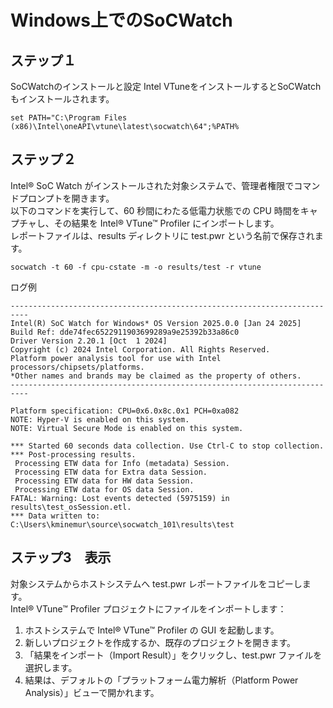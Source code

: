 # Windows上でのSoCWatch 
## ステップ１
SoCWatchのインストールと設定
Intel VTuneをインストールするとSoCWatchもインストールされます。
```
set PATH="C:\Program Files (x86)\Intel\oneAPI\vtune\latest\socwatch\64";%PATH%
```

## ステップ２
Intel® SoC Watch がインストールされた対象システムで、管理者権限でコマンドプロンプトを開きます。  
以下のコマンドを実行して、60 秒間にわたる低電力状態での CPU 時間をキャプチャし、その結果を Intel® VTune™ Profiler にインポートします。  
レポートファイルは、results ディレクトリに test.pwr という名前で保存されます。
```
socwatch -t 60 -f cpu-cstate -m -o results/test -r vtune
```


ログ例
```
--------------------------------------------------------------------------
Intel(R) SoC Watch for Windows* OS Version 2025.0.0 [Jan 24 2025]
Build Ref: dde74fec6522911903699289a9e25392b33a86c0
Driver Version 2.20.1 [Oct  1 2024]
Copyright (c) 2024 Intel Corporation. All Rights Reserved.
Platform power analysis tool for use with Intel processors/chipsets/platforms.
*Other names and brands may be claimed as the property of others.
--------------------------------------------------------------------------

Platform specification: CPU=0x6.0x8c.0x1 PCH=0xa082
NOTE: Hyper-V is enabled on this system.
NOTE: Virtual Secure Mode is enabled on this system.

*** Started 60 seconds data collection. Use Ctrl-C to stop collection.
*** Post-processing results.
 Processing ETW data for Info (metadata) Session.
 Processing ETW data for Extra data Session.
 Processing ETW data for HW data Session.
 Processing ETW data for OS data Session.
FATAL: Warning: Lost events detected (5975159) in results\test_osSession.etl.
*** Data written to: C:\Users\kminemur\source\socwatch_101\results\test
```

## ステップ3　表示
対象システムからホストシステムへ test.pwr レポートファイルをコピーします。  
Intel® VTune™ Profiler プロジェクトにファイルをインポートします：
1. ホストシステムで Intel® VTune™ Profiler の GUI を起動します。
2. 新しいプロジェクトを作成するか、既存のプロジェクトを開きます。
3. 「結果をインポート（Import Result）」をクリックし、test.pwr ファイルを選択します。
4. 結果は、デフォルトの「プラットフォーム電力解析（Platform Power Analysis）」ビューで開かれます。
